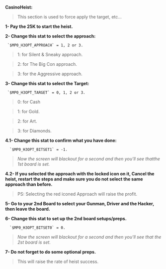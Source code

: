 **CasinoHeist:**
> This section is used to force apply the target, etc...

**1- Pay the 25K to start the heist.**

**2- Change this stat to select the approach:**

     `$MP0_H3OPT_APPROACH` = 1, 2 or 3.
     
>1: for Silent & Sneaky approach.

>2: for The Big Con approach.

>3: for the Aggressive approach.

**3- Change this stat to select the Target:**

     `$MP0_H3OPT_TARGET` = 0, 1, 2 or 3.
     
>0: for Cash

>1: for Gold.

>2: for Art.

>3: for Diamonds.

**4.1- Change this stat to confirm what you have done:**

      `$MP0_H3OPT_BITSET1` = -1.
      
> _Now the screen will blackout for a second and then you'll see thatthe 1st board is set._

**4.2- If you selected the approach with the locked icon on it, Cancel the heist, restart the steps and make sure you do not select the same approach than before.**

>PS: Selecting the red iconed Approach will raise the profit.

**5- Go to your 2nd Board to select your Gunman, Driver and the Hacker, then leave the board.**

**6- Change this stat to set up the 2nd board setups/preps.**

      `$MP0_H3OPT_BITSET0` = 0.

> _Now the screen will blackout for a second and then you'll see that the 2st board is set._

**7- Do not forget to do some optional preps.**

>This will raise the rate of heist success.
